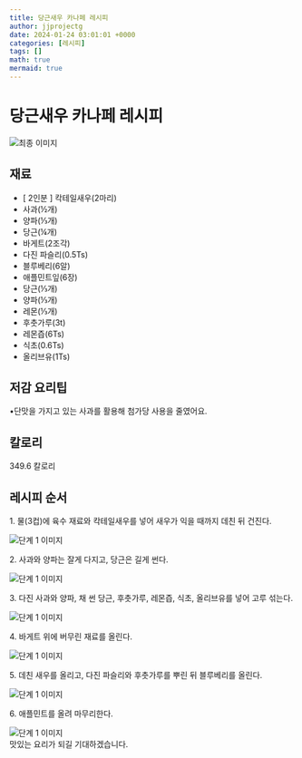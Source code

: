```yaml
---
title: 당근새우 카나페 레시피
author: jjprojectg
date: 2024-01-24 03:01:01 +0000
categories: [레시피]
tags: []
math: true
mermaid: true
---
```

<meta name="og:type" content="website"/>
<meta charset="UTF-8"/>
<div class="header">
  <h1>당근새우 카나페 레시피</h1>
</div>

<div class="container my-4">
  <div class="row">
    <div class="col-12 col-md-6">
      <div class="recipe-image">
        <img src="https://www.foodsafetykorea.go.kr/common/ecmFileView.do?ecm_file_no=1NxSkgr98Eq" class="step-image" alt="최종 이미지"/>
      </div>
    </div>
    <div class="col-12 col-md-6">
      <div class="ingredients">
        <h2>재료</h2>
        <ul class="card">
          <li> [ 2인분 ] 칵테일새우(2마리) </li>
          <li>  사과(½개) </li>
          <li>  양파(⅓개) </li>
          <li>  당근(¼개) </li>
          <li>  바게트(2조각) </li>
          <li>  다진 파슬리(0.5Ts) </li>
          <li>  블루베리(6알) </li>
          <li>  애플민트잎(6장) </li>
          <li>  당근(⅓개) </li>
          <li>  양파(⅓개) </li>
          <li>  레몬(⅓개) </li>
          <li>  후춧가루(3t) </li>
          <li>  레몬즙(6Ts) </li>
          <li>  식초(0.6Ts) </li>
          <li>  올리브유(1Ts) </li>
</ul>
      </div>
    </div>
    <div class="col-12 col-md-6">
      <div class="ingredients">
        <h2>저감 요리팁</h2>
        <div class="card"> 
          <p>
            •단맛을 가지고 있는 사과를 활용해 첨가당 사용을 줄였어요.
          </p>
        </div>
      </div>
      <div class="ingredients">
        <h2>칼로리</h2>
        <div class="card"> 
          <p>
            349.6 칼로리
          </p>
        </div>
      </div>
    </div>
  </div>

  <h2 class="my-4">레시피 순서</h2>
  <div class="card recipe-card">
    <div class="card-body recipe-step">
      <p class="card-text step-description">1. 물(3컵)에 육수 재료와 칵테일새우를 넣어 새우가 익을 때까지 데친 뒤 건진다.</p>
      <img src="https://www.foodsafetykorea.go.kr/common/ecmFileView.do?ecm_file_no=1NxSkgr9FYp" alt="단계 1 이미지" class="step-image"/>
    </div>
  </div>
  <div class="card recipe-card">
    <div class="card-body recipe-step">
      <p class="card-text step-description">2. 사과와 양파는 잘게 다지고, 당근은 길게 썬다.</p>
      <img src="https://www.foodsafetykorea.go.kr/common/ecmFileView.do?ecm_file_no=1NxSkgr9Faa" alt="단계 1 이미지" class="step-image"/>
    </div>
  </div>
  <div class="card recipe-card">
    <div class="card-body recipe-step">
      <p class="card-text step-description">3. 다진 사과와 양파, 채 썬 당근, 후춧가루, 레몬즙, 식초, 올리브유를 넣어 고루 섞는다.</p>
      <img src="https://www.foodsafetykorea.go.kr/common/ecmFileView.do?ecm_file_no=1NxSkgr9Fc1" alt="단계 1 이미지" class="step-image"/>
    </div>
  </div>
  <div class="card recipe-card">
    <div class="card-body recipe-step">
      <p class="card-text step-description">4. 바게트 위에 버무린 재료를 올린다.</p>
      <img src="https://www.foodsafetykorea.go.kr/common/ecmFileView.do?ecm_file_no=1NxSkgr9Fer" alt="단계 1 이미지" class="step-image"/>
    </div>
  </div>
  <div class="card recipe-card">
    <div class="card-body recipe-step">
      <p class="card-text step-description">5. 데친 새우를 올리고, 다진 파슬리와 후춧가루를 뿌린 뒤 블루베리를 올린다.</p>
      <img src="https://www.foodsafetykorea.go.kr/common/ecmFileView.do?ecm_file_no=1NxSkgr9Fh8" alt="단계 1 이미지" class="step-image"/>
    </div>
  </div>
  <div class="card recipe-card">
    <div class="card-body recipe-step">
      <p class="card-text step-description">6. 애플민트를 올려 마무리한다.</p>
      <img src="https://www.foodsafetykorea.go.kr/common/ecmFileView.do?ecm_file_no=1NxSkgr9FkA" alt="단계 1 이미지" class="step-image"/>
    </div>
  </div>

</div>
맛있는 요리가 되길 기대하겠습니다.
